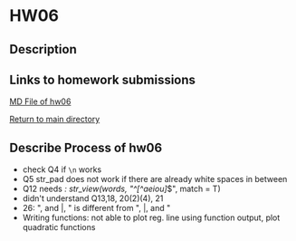 # HW06

## Description



## Links to homework submissions

[MD File of hw06]()

[Return to main directory](https://github.com/qiaoyuet/STAT545-hw-Tang-Qiaoyue)

## Describe Process of hw06

- check Q4 if `\n` works
- Q5 str_pad does not work if there are already white spaces in between
- Q12 needs *: str_view(words, "^[^aeiou]*$", match = T)
- didn't understand Q13,18, 20(2)(4), 21
- 26: ", and |, " is different from ", |, and "
- Writing functions: not able to plot reg. line using function output, plot quadratic functions
